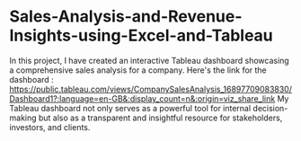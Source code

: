 # Sales-Analysis-and-Revenue-Insights-using-Excel-and-Tableau
In this project, I have created an interactive Tableau dashboard showcasing a comprehensive sales analysis for a company.
Here's the link for the dashboard : https://public.tableau.com/views/CompanySalesAnalysis_16897709083830/Dashboard1?:language=en-GB&:display_count=n&:origin=viz_share_link
My Tableau dashboard not only serves as a powerful tool for internal decision-making but also as a transparent and insightful resource for stakeholders, investors, and clients. 
